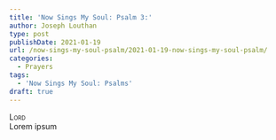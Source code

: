 ```yaml
---
title: 'Now Sings My Soul: Psalm 3:'
author: Joseph Louthan
type: post
publishDate: 2021-01-19
url: /now-sings-my-soul-psalm/2021-01-19-now-sings-my-soul-psalm/
categories:
  - Prayers
tags:
  - 'Now Sings My Soul: Psalms'
draft: true
---
```


</pre>
<div style="font-variant: small-caps;">Lord</div>
Lorem ipsum
</pre>
